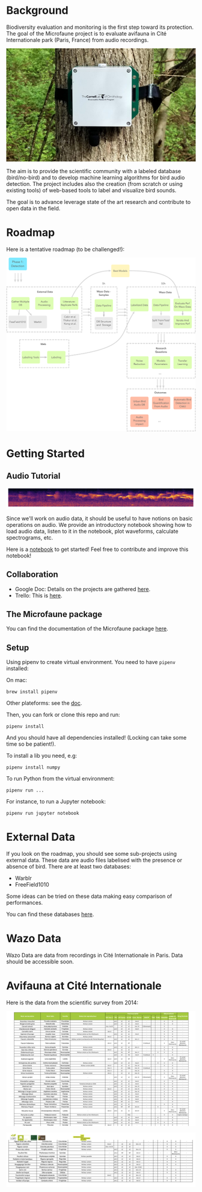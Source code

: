 # Background

Biodiversity evaluation and monitoring is the first step toward its protection. The goal of the Microfaune project is to evaluate avifauna in Cité Internationale park (Paris, France) from audio recordings.

![swift](images/swift.jpg)

The aim is to provide the scientific community with a labeled database (bird/no-bird) and to develop machine learning algorithms for bird audio detection. The project includes also the creation (from scratch or using existing tools) of web-based tools to label and visualize bird sounds.

The goal is to advance leverage state of the art research and contribute to open data in the field.

# Roadmap

Here is a tentative roadmap (to be challenged!):

![roadmap](images/roadmap.png)

# Getting Started

## Audio Tutorial

![spectrogram](images/spectrogram_example.png)

Since we'll work on audio data, it should be useful to have notions on basic operations on audio. We provide an introductory notebook showing how to load audio data, listen to it in the notebook, plot waveforms, calculate spectrograms, etc.

Here is a [notebook](https://github.com/hadrienj/microfaune/blob/master/getting_started.ipynb) to get started! Feel free to contribute and improve this notebook!

## Collaboration

- Google Doc: Details on the projects are gathered [here](https://docs.google.com/document/d/1yREuA9-AuH0du2uhvGiSryd0PYd7ogVkyXDWf-VLQxw/edit?usp=sharing).
- Trello: This is [here](https://trello.com/b/amUmPAtu/microfaune).

## The Microfaune package

You can find the documentation of the Microfaune package [here](https://hadrienj.github.io/microfaune/).

## Setup

Using pipenv to create virtual environment. You need to have `pipenv` installed:

On mac:

```
brew install pipenv
```

Other plateforms: see the [doc](https://docs.pipenv.org/en/latest/install/#installing-pipenv).

Then, you can fork or clone this repo and run:

```
pipenv install
```

And you should have all dependencies installed! (Locking can take some time so be patient!).

To install a lib you need, e.g:

```
pipenv install numpy
```

To run Python from the virtual environment:

```
pipenv run ...
```

For instance, to run a Jupyter notebook:

```
pipenv run jupyter notebook
```

# External Data

If you look on the roadmap, you should see some sub-projects using external data. These data are audio files labelised with the presence or absence of bird. There are at least two databases:

- Warblr
- FreeField1010

Some ideas can be tried on these data making easy comparison of performances.

You can find these databases [here](http://machine-listening.eecs.qmul.ac.uk/bird-audio-detection-challenge/).

# Wazo Data

Wazo Data are data from recordings in Cité Internationale in Paris. Data should be accessible soon.

# Avifauna at Cité Internationale

Here is the data from the scientific survey from 2014:

![2014_1](images/releve_2014_1.png)

![2014_2](images/releve_2014_2.png)



